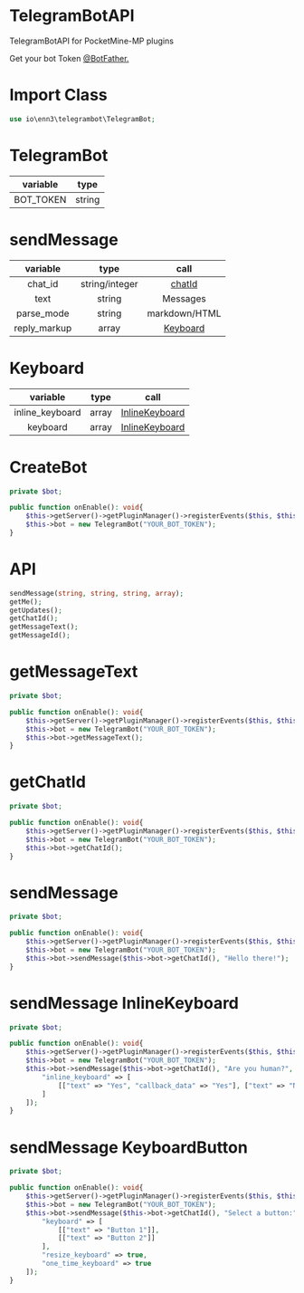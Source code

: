 # TelegramBotAPI
TelegramBotAPI for PocketMine-MP plugins

Get your bot Token [@BotFather.](https://t.me/BotFather)

# Import Class
```php
use io\enn3\telegrambot\TelegramBot;
```

# TelegramBot
| variable | type |
|:------:|:------:|
| BOT_TOKEN | string |
# sendMessage
| variable | type | call |
|:------:|:------:|:------:|
| chat_id | string/integer | [chatId](https://github.com/FrogasQ/TelegramBotAPI#getchatid) |
| text | string | Messages |
| parse_mode | string | markdown/HTML |
| reply_markup | array | [Keyboard](https://github.com/FrogasQ/TelegramBotAPI#keyboard) |

# Keyboard
| variable | type | call |
|:------:|:------:|:------:|
| inline_keyboard | array | [InlineKeyboard](https://github.com/FrogasQ/TelegramBotAPI#sendmessage-inlinekeyboard) |
| keyboard | array | [InlineKeyboard](https://github.com/FrogasQ/TelegramBotAPI#sendmessage-inlinekeyboard) |

# CreateBot
```php
private $bot;

public function onEnable(): void{
    $this->getServer()->getPluginManager()->registerEvents($this, $this);
    $this->bot = new TelegramBot("YOUR_BOT_TOKEN");
}
```

# API
```php
sendMessage(string, string, string, array);
getMe();
getUpdates();
getChatId();
getMessageText();
getMessageId();
```

# getMessageText
```php
private $bot;

public function onEnable(): void{
    $this->getServer()->getPluginManager()->registerEvents($this, $this);
    $this->bot = new TelegramBot("YOUR_BOT_TOKEN");
    $this->bot->getMessageText();
}
```

# getChatId
```php
private $bot;

public function onEnable(): void{
    $this->getServer()->getPluginManager()->registerEvents($this, $this);
    $this->bot = new TelegramBot("YOUR_BOT_TOKEN");
    $this->bot->getChatId();
}
```

# sendMessage
```php
private $bot;

public function onEnable(): void{
    $this->getServer()->getPluginManager()->registerEvents($this, $this);
    $this->bot = new TelegramBot("YOUR_BOT_TOKEN");
    $this->bot->sendMessage($this->bot->getChatId(), "Hello there!");
}
```

# sendMessage InlineKeyboard
```php
private $bot;

public function onEnable(): void{
    $this->getServer()->getPluginManager()->registerEvents($this, $this);
    $this->bot = new TelegramBot("YOUR_BOT_TOKEN");
    $this->bot->sendMessage($this->bot->getChatId(), "Are you human?", "markdown", [
        "inline_keyboard" => [
            [["text" => "Yes", "callback_data" => "Yes"], ["text" => "No", "callback_data" => "No"]]
        ]
    ]);
}
```

# sendMessage KeyboardButton
```php
private $bot;

public function onEnable(): void{
    $this->getServer()->getPluginManager()->registerEvents($this, $this);
    $this->bot = new TelegramBot("YOUR_BOT_TOKEN");
    $this->bot->sendMessage($this->bot->getChatId(), "Select a button:", "markdown", [
        "keyboard" => [
            [["text" => "Button 1"]],
            [["text" => "Button 2"]]
        ],
        "resize_keyboard" => true,
        "one_time_keyboard" => true
    ]);
}
```
